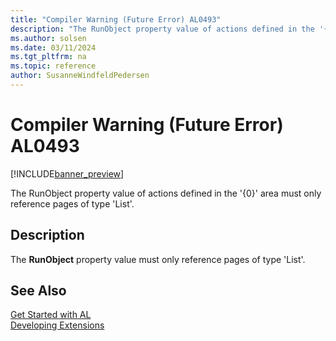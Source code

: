 ```yaml
---
title: "Compiler Warning (Future Error) AL0493"
description: "The RunObject property value of actions defined in the '{0}' area must only reference pages of type 'List'."
ms.author: solsen
ms.date: 03/11/2024
ms.tgt_pltfrm: na
ms.topic: reference
author: SusanneWindfeldPedersen
---
```

[//]: # (START>DO_NOT_EDIT)
[//]: # (IMPORTANT:Do not edit any of the content between here and the END>DO_NOT_EDIT.)
[//]: # (Any modifications should be made in the .xml files in the ModernDev repo.)
# Compiler Warning (Future Error) AL0493

[!INCLUDE[banner_preview](../includes/banner_preview.md)]

The RunObject property value of actions defined in the '{0}' area must only reference pages of type 'List'.


## Description
The **RunObject** property value must only reference pages of type 'List'.  

[//]: # (IMPORTANT: END>DO_NOT_EDIT)
## See Also  
[Get Started with AL](../devenv-get-started.md)  
[Developing Extensions](../devenv-dev-overview.md)  
